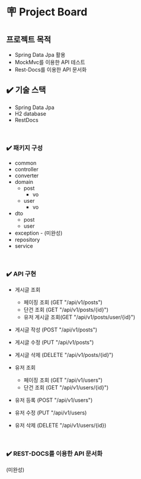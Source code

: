 # 🪧 Project Board


##  프로젝트 목적 
* Spring Data Jpa 활용
* MockMvc를 이용한 API 테스트
* Rest-Docs를 이용한 API 문서화 


## ✔️ 기술 스택
* Spring Data Jpa
* H2 database
* RestDocs

<br>

### ✔️ 패키지 구성
* common
* controller
* converter
* domain
  * post
    * vo
  * user
    * vo
* dto
  * post
  * user
* exception - (미완성)
* repository
* service

<br>

### ✔️ API 구현

- 게시글 조회
    - 페이징 조회 (GET "/api/v1/posts")
    - 단건 조회 (GET "/api/v1/posts/{id}")
    - 유저 게시글 조회(GET "/api/v1/posts/user/{id}")
- 게시글 작성 (POST "/api/v1/posts")
- 게시글 수정 (PUT "/api/v1/posts")
- 게시글 삭제 (DELETE "/api/v1/posts/{id}")


- 유저 조회
  - 페이징 조회 (GET "/api/v1/users")
  - 단건 조회 (GET "/api/v1/users/{id}")
- 유저 등록 (POST "/api/v1/users")
- 유저 수정 (PUT "/api/v1/users)
- 유저 삭제 (DELETE "/api/v1/users/{id})

<br>

### ✔️ REST-DOCS를 이용한 API 문서화
(미완성)